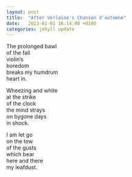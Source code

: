 ```yaml
---
layout: post
title:  "After Verlaine's Chanson d'automne"
date:   2023-01-01 16:14:00 +0100
categories: jekyll update
---
```



The prolonged bawl <br>
of the fall <br>
violin’s <br>
boredom <br>
breaks my humdrum <br>
heart in. <br>

Wheezing and white  <br>
at the strike  <br>
of the clock  <br>
the mind strays  <br>
on bygone days <br>
in shock. <br>

I am let go <br>
on the tow <br>
of the gusts <br>
which bear <br>
here and there <br>
my leafdust. <br>

